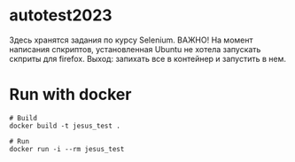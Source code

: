 # autotest2023
Здесь хранятся задания по курсу Selenium.
ВАЖНО! На момент написания спкриптов, установленная Ubuntu не хотела запускать скприты для firefox. Выход: запихать все в контейнер и запустить в нем. 

# Run with docker
```
# Build
docker build -t jesus_test .

# Run
docker run -i --rm jesus_test
```
